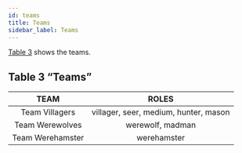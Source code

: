 ```yaml
---
id: teams
title: Teams
sidebar_label: Teams
---
```

[Table 3](#table-3-teams) shows the teams.

## Table 3 “Teams”

|TEAM|ROLES|
|:--:|:---:|
|Team Villagers|villager, seer, medium, hunter, mason|
|Team Werewolves|werewolf, madman|
|Team Werehamster|werehamster|
